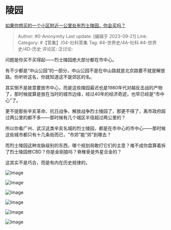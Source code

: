 # 陵园
[如果你想买的一个小区附近一公里处有烈士陵园，你会买吗？](https://www.zhihu.com/question/479445940/answer/3220916465)

> Author: #0-Anonymity
> Last update: [编辑于 2023-09-21]
> Link:
> Category: #【答集】/04-社科答集
> Tag: #4-世界史/4A-社科 #4-世界史/4D-历史 
> 评论区:
> 泛讨论:

问题是你买不买得起——烈士陵园绝大部分都在市中心。

有不少都是“中山公园”的一部分，中山公园不是在中山路就是北京路要不就是解放路。你听听这名，你就知道这不是郊区的名。

其实倒不是故意要放市中心，而是这些陵园最迟也是1980年代对越反击战的产物了，那时候就算是放在当时的城市边缘，经过40年的经济奇迹，也早已经是“市中心”了。

更不提那些辛亥革命、抗日战争、解放战争烈士陵园了，那更不得了，离市政府超过两公里的都不多——那时候有几个城区半径超过两公里的？

所以你看广州、武汉这类辛亥名城的烈士陵园，都是在市中心的市中心——那时候这些城市都只有十几条街而已，“市郊”能“郊”到哪去？

而烈士陵园这种龙脉级别的东西，哪个规划局敢打它们的主意？难不成你盘算着拆了烈士陵园修CBD？你是金刚狼吗？脊椎骨是外星合金的？

这其实不是巧合，而是有内在历史规律的。

![Image](https://pic1.zhimg.com/50/v2-bab36287f6f3df05b750d04222f3f60f_720w.jpg?source=1940ef5c)

![Image](https://pica.zhimg.com/50/v2-718b40497a9e7c9b18051240e24b91df_720w.jpg?source=1940ef5c)

![Image](https://picx.zhimg.com/50/v2-eb9da8ddef0a310b7b6c11ad3a68abda_720w.jpg?source=1940ef5c)

![Image](https://picx.zhimg.com/50/v2-5965104913d81a8a08ddb61128056297_720w.jpg?source=1940ef5c)

![Image](https://picx.zhimg.com/50/v2-a5b9f05353554eea2da3c4cb9f7c411f_720w.jpg?source=1940ef5c)

![Image](https://pic1.zhimg.com/50/v2-15aa2f9cbeca61f264cd73c720414bb8_720w.jpg?source=1940ef5c)
